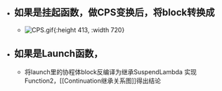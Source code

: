 - ## 如果是挂起函数，做CPS变换后，将block转换成
	- ![CPS.gif](https://p6-juejin.byteimg.com/tos-cn-i-k3u1fbpfcp/fcf5b8eead81466bb7eacc017f0c1377~tplv-k3u1fbpfcp-zoom-in-crop-mark:4536:0:0:0.awebp?){:height 413, :width 720}
- ## 如果是Launch函数，
	- 将launch里的协程体block反编译为继承SuspendLambda 实现Function2，[[Continuation继承关系图]]得出结论